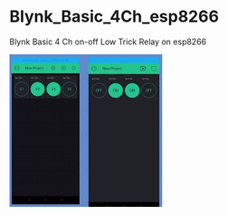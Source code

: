 # Blynk_Basic_4Ch_esp8266
Blynk Basic 4 Ch on-off Low Trick Relay on esp8266

<img src="https://github.com/SmazControl/Blynk_Basic_4Ch_esp8266/blob/master/Blynk_Basic_4Ch.jpg?raw=true">
